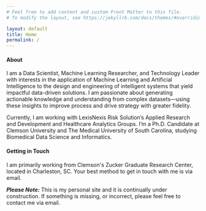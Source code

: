 ```yaml
---
# Feel free to add content and custom Front Matter to this file.
# To modify the layout, see https://jekyllrb.com/docs/themes/#overriding-theme-defaults

layout: default
title: Home
permalink: /
---
```



<h4>About</h4>
<p>I am a Data Scientist, Machine Learning Researcher, and Technology Leader with interests in the application of Machine Learning and Artificial Intelligence to the design and engineering of intelligent systems that yield impactful data-driven solutions. I am passionate about generating actionable knowledge and understanding from complex datasets—using these insights to improve process and drive strategy with greater fidelity. </p>

<p>Currently, I am working with LexisNexis Risk Solution’s Applied Research and Development and Healthcare Analytics Groups. I’m a Ph.D. Candidate at Clemson University and The Medical University of South Carolina, studying Biomedical Data Science and Informatics.</p>

<h4>Getting in Touch</h4>
<p>I am primarily working from Clemson's Zucker Graduate Research Center, located in Charleston, SC. Your best method to get in touch with me is via email.</p>

<p><b><em>Please Note:</em></b> This is my personal site and it is continually under construction. If something is missing, or incorrect, please feel free to contact me via email.</p>

